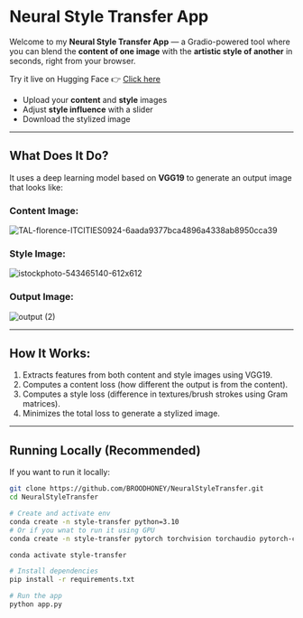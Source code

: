 # Neural Style Transfer App

Welcome to my **Neural Style Transfer App** — a Gradio-powered tool where you can blend the **content of one image** with the **artistic style of another** in seconds, right from your browser.

Try it live on Hugging Face 👉 [Click here](https://huggingface.co/spaces/BroodHoney/NeuralStyleTransfer)
- Upload your **content** and **style** images
- Adjust **style influence** with a slider
- Download the stylized image

---

## What Does It Do?

It uses a deep learning model based on **VGG19** to generate an output image that looks like:

### Content Image:
![TAL-florence-ITCITIES0924-6aada9377bca4896a4338ab8950cca39](https://github.com/user-attachments/assets/1e61875f-ae0b-489e-af15-91065b80e238)
### Style Image:
![istockphoto-543465140-612x612](https://github.com/user-attachments/assets/dca2761f-3bd2-46d3-a5d8-e3d0c3acfaf1)
### Output Image:
![output (2)](https://github.com/user-attachments/assets/41b21b18-7393-44cd-a863-e2e90373e283)

---

## How It Works:

1. Extracts features from both content and style images using VGG19.
2. Computes a content loss (how different the output is from the content).
3. Computes a style loss (difference in textures/brush strokes using Gram matrices).
4. Minimizes the total loss to generate a stylized image.

---

## Running Locally (Recommended)

If you want to run it locally:

```bash
git clone https://github.com/BROODHONEY/NeuralStyleTransfer.git
cd NeuralStyleTransfer

# Create and activate env
conda create -n style-transfer python=3.10
# Or if you wnat to run it using GPU
conda create -n style-transfer pytorch torchvision torchaudio pytorch-cuda=11.8 -c pytorch -c nvidia

conda activate style-transfer

# Install dependencies
pip install -r requirements.txt

# Run the app
python app.py
```

